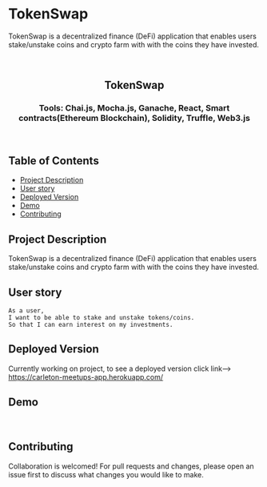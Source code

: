 # TokenSwap
TokenSwap is a decentralized finance (DeFi) application that enables users stake/unstake coins and crypto farm with with the coins they have invested.

<br />
<p align="center">

<h2 align="center">TokenSwap</h2>

<h3 align="center">
 Tools: Chai.js, Mocha.js, Ganache, React, Smart contracts(Ethereum Blockchain), Solidity, Truffle, Web3.js
</h3>
<br />
</p>

## Table of Contents

- [Project Description](#project-description)
- [User story](#user-story)
- [Deployed Version](#deployed-version)
- [Demo](#demo)
- [Contributing](#contributing)


## Project Description

TokenSwap is a decentralized finance (DeFi) application that enables users stake/unstake coins and crypto farm with with the coins they have invested.

## User story

```
As a user,
I want to be able to stake and unstake tokens/coins. 
So that I can earn interest on my investments.
```
## Deployed Version
Currently working on project, to see a deployed version click link--> https://carleton-meetups-app.herokuapp.com/

## Demo

<br>

## Contributing

Collaboration is welcomed! For pull requests and changes, please open an issue first to discuss what changes you would like to make.
